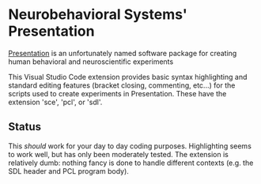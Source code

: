 # Neurobehavioral Systems' Presentation

[Presentation](https://www.neurobs.com/index_html) is an unfortunately named
software package for creating human behavioral and neuroscientific
experiments

This Visual Studio Code extension provides basic syntax highlighting and
standard editing features (bracket closing, commenting, etc...) for the
scripts used to create experiments in Presentation. These have the extension
'sce', 'pcl', or 'sdl'.

## Status

This *should* work for your day to day coding purposes. Highlighting seems to
work well, but has only been moderately tested. The extension is relatively
dumb: nothing fancy is done to handle different contexts (e.g. the SDL header
and PCL program body).
